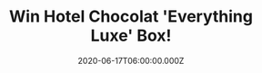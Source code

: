 ---
campaign-uuid: "c-48d987fc-5be8-41ca-8a79-0fede34f67b3"
type: "Competition"
category: "Gifts"
date: "2020-06-17T06:00:00.000Z"
end-date: "2020-08-17T23:59:00.000Z"
disable-form: false
is_promoted: false
has_entry_page: true
title: "Win Hotel Chocolat 'Everything Luxe' Box!"
competition-description: "<p>Not all chocolate is created equal. Hotel Chocolat’s\
  \ mission is to make the best on the planet, with three pillars as the foundation:\
  \ authenticity, originality and ethics. The 'Everything Luxe' is a showcase of Hotel\
  \ Chocolat’s most-loved chocolates – a gift that they’ll reminisce about long after\
  \ all the chocolates have gone.</p>\n<p>Click below for a chance to win and get\
  \ ready to endulge yourself in chocolate!</p>\n"
hero-header: "Win Hotel Chocolat 'Everything Luxe' Box!"
terms-confirmation: "N/A"
banner-img: "https://assets.expresslyapp.com/asset-c2867651-9566-4ad6-bf87-20c263f1c643.jpg"
logo-left-href: "http://club.expressly.io"
logo-left-image: "https://assets.expresslyapp.com/asset-0633c281-1086-49ce-9b66-d51b731d11c6.jpg"
logo-left-title: "Expressly Club"
bg-image-hero: "https://assets.expresslyapp.com/asset-187c5a3f-1f18-4138-b3f2-3e6e6f7a0e04.jpg"
bg-image-first: "https://assets.expresslyapp.com/asset-c9d4be91-7f8e-49f6-af77-d2e4fb9b27b4.jpg"
section1-content: "<p>Brimming with pralines, truffles and desserts reimagined in\
  \ chocolate, the Everything Luxe is a showcase of Hotel Chocolat’s most-loved chocolates\
  \ – a gift that they’ll reminisce about long after all the chocolates have gone!</p>\n\
  <p>Bestselling recipes include Champagne Truffle, House White Nano Slab, Eton Mess\
  \ Slab, Caramel Cheesecake, Eton Mess, Going Nuts, Mojito, Mango Smoothie, Supermilk\
  \ Caesar, Supermilk and Hazelnut Slab, Coconut Slab, Raspberry Smoothie, Peanut\
  \ Butter, Billionaire’s Shortbread, Florentine Isabelle, Fudge Sundae, Pecan Praline,\
  \ Apple Strudel, The Brownie and Dizzy Praline.</p>\n"
entry-title: "Win Hotel Chocolat Everything Luxe Box!"
entry-content: "<p>Enter the draw to win Hotel Chocolat Everything Luxe Box by completing\
  \ the form below before 23:59 on the 17th of August 2020</p>\n"
has-winner: false
prize-description: "Hotel Chocolat Everything Luxe Box!"
special-conditions: "Multiple entries are allowed up to one every day."
country-restrictions:
- "GB"
---